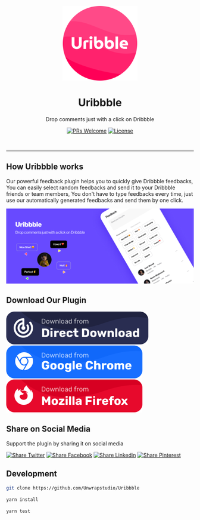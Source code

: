 <div align="center">
	<p align="center">
		<img src="https://github.com/Unwrapstudio/Uribbble/blob/master/doc-pics/Logo.png?raw=true" width="200">
	</p>
  <h1 align="center">Uribbble</h1>
  <p align="center">Drop comments just with a click on Dribbble</p>
	
[![PRs Welcome](https://img.shields.io/badge/PRs-welcome-orange.svg)](https://github.com/mediv0/chill-club/compare) 
[![License](https://img.shields.io/github/license/mediv0/chill-club)](https://img.shields.io/github/license/mediv0/v-bucket) 
</div>

<br />

---

## How Uribbble works

Our powerful feedback plugin helps you to quickly give Dribbble feedbacks, You can easily select random feedbacks and send it to your Dribbble friends or team members, You don't have to type feedbacks every time, just use our automatically generated feedbacks and send them by one click.

<div align="center">
<img src="https://github.com/Unwrapstudio/Uribbble/blob/master/doc-pics/promo.jpg?raw=true">
</div>

## Download Our Plugin

[![Direct Download](https://raw.githubusercontent.com/Unwrapstudio/Uribbble/master/doc-pics/direct_dl.svg)](https://github.com/Unwrapstudio/Uribbble/releases)
[![Google Chrome](https://raw.githubusercontent.com/Unwrapstudio/Uribbble/master/doc-pics/chrome_dl.svg)](https://github.com/Unwrapstudio/Uribbble)
[![Mozilla Firefox](https://raw.githubusercontent.com/Unwrapstudio/Uribbble/master/doc-pics/firefox_dl.svg)](https://addons.mozilla.org/en-US/firefox/addon/uribbble/)


## Share on Social Media

Support the plugin by sharing it on social media

[![Share Twitter](https://img.shields.io/badge/Twitter-1DA1F2?style=for-the-badge&logo=twitter&logoColor=white)](https://twitter.com/intent/tweet?url=https://chill-club.vercel.app/&text=Check%20out%20chill-club.vercel.app%20%E2%9A%A1%EF%B8%8F%0A%0AThe%20best%20place%20to%20enjoy%20Hip%20hop%20beats%20to%20Relax%20or%20Study!%20%F0%9F%8E%A7%20%F0%9F%94%A5%0A%0A#lofi%20#anime%20#lofi_music) 
[![Share Facebook](https://img.shields.io/badge/Facebook-1877F2?style=for-the-badge&logo=facebook&logoColor=white)](https://www.facebook.com/sharer/sharer.php?u=https://chill-club.vercel.app/)
[![Share Linkedin](https://img.shields.io/badge/LinkedIn-0077B5?style=for-the-badge&logo=linkedin&logoColor=white)](https://www.linkedin.com/shareArticle?mini=true&url=https://chill-club.vercel.app/) 
[![Share Pinterest](	https://img.shields.io/badge/Pinterest-%23E60023.svg?&style=for-the-badge&logo=Pinterest&logoColor=white)](https://pinterest.com/pin/create/button/?url=https://chill-club.vercel.app/&media=&description=Check%20out%20chill-club.vercel.app%20%E2%9A%A1%EF%B8%8F%0A%0AThe%20best%20place%20to%20enjoy%20Hip%20hop%20beats%20to%20Relax%20or%20Study!%20%F0%9F%8E%A7%20%F0%9F%94%A5%0A%0A#lofi%20#anime%20#lofi_music) 

## Development

```bash
git clone https://github.com/Unwrapstudio/Uribbble
```

```bash
yarn install
```

```bash
yarn test
```
